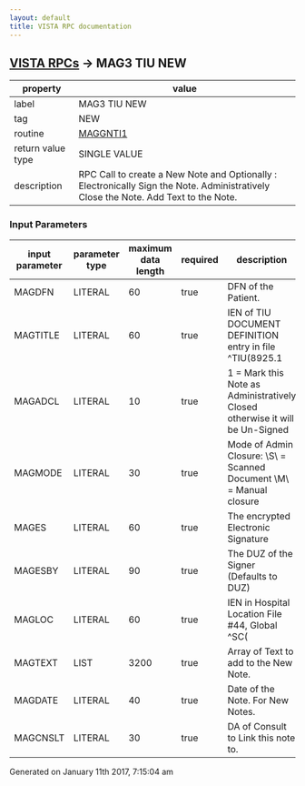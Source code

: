 ```yaml
---
layout: default
title: VISTA RPC documentation
---
```




## [VISTA RPCs](TableOfContent.md) &#8594; MAG3 TIU NEW 

 property | value 
--- | --- 
 label | MAG3 TIU NEW
 tag | NEW
 routine | [MAGGNTI1](http://code.osehra.org/dox/Routine_MAGGNTI1_source.html)
 return value type | SINGLE VALUE
 description | RPC Call to create a New Note   and Optionally :             Electronically Sign the Note.           Administratively Close the Note.           Add Text to the Note.

### Input Parameters

| input parameter | parameter type | maximum data length | required | description | 
| --- | --- | --- | --- | --- | 
| MAGDFN | LITERAL | 60 | true | DFN of the Patient. | 
| MAGTITLE | LITERAL | 60 | true | IEN of TIU DOCUMENT DEFINITION entry in file ^TIU(8925.1 | 
| MAGADCL | LITERAL | 10 | true |   1 = Mark this Note as Administratively Closed  otherwise it will be Un-Signed | 
| MAGMODE | LITERAL | 30 | true | Mode of Admin Closure: \S\ = Scanned Document \M\ = Manual closure | 
| MAGES | LITERAL | 60 | true |  The encrypted Electronic Signature | 
| MAGESBY | LITERAL | 90 | true |  The DUZ of the Signer (Defaults to DUZ) | 
| MAGLOC | LITERAL | 60 | true | IEN in Hospital Location File #44, Global ^SC( | 
| MAGTEXT | LIST | 3200 | true | Array of Text to add to the New Note. | 
| MAGDATE | LITERAL | 40 | true | Date of the Note. For New Notes. | 
| MAGCNSLT | LITERAL | 30 | true | DA of Consult to Link this note to. | 




 Generated on January 11th 2017, 7:15:04 am